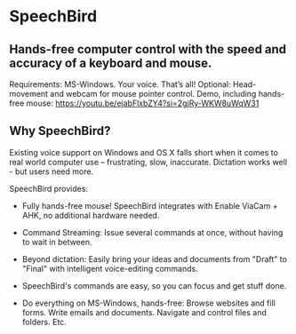 # SpeechBird

## Hands-free computer control with the speed and accuracy of a keyboard and mouse.

Requirements: MS-Windows. Your voice. That’s all!
Optional: Head-movement and webcam for mouse pointer control.
Demo, including hands-free mouse: https://youtu.be/ejabFlxbZY4?si=2gjRy-WKW8uWqW31

## Why SpeechBird?
Existing voice support on Windows and OS X falls short when it comes to real world computer use – frustrating, slow, inaccurate. Dictation works well - but users need more.

SpeechBird provides:
* Fully hands-free mouse! SpeechBird integrates with Enable ViaCam + AHK, no additional hardware needed.

* Command Streaming: Issue several commands at once, without having to wait in between.

* Beyond dictation: Easily bring your ideas and documents from "Draft" to "Final" with intelligent voice-editing commands.

* SpeechBird's commands are easy, so you can focus and get stuff done.

* Do everything on MS-Windows, hands-free: Browse websites and fill forms. Write emails and documents. Navigate and control files and folders. Etc.
